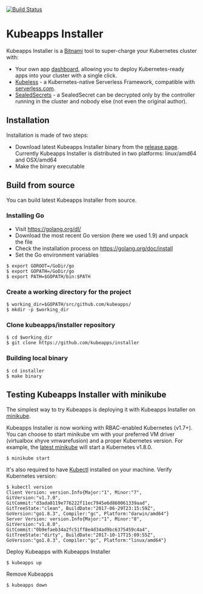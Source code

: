 [![Build Status](https://travis-ci.org/kubeapps/installer.svg?branch=master)](https://travis-ci.org/kubeapps/installer)

# Kubeapps Installer

Kubeapps Installer is a [Bitnami](https://bitnami.com) tool to super-charge your Kubernetes cluster with:
 * Your own app [dashboard](https://kubeapps.com/), allowing you to deploy Kubernetes-ready apps into your cluster with a single click.
 * [Kubeless](http://kubeless.io/) - a Kubernetes-native Serverless Framework, compatible with [serverless.com](https://serverless.com).
 * [SealedSecrets](https://github.com/bitnami/sealed-secrets) - a SealedSecret can be decrypted only by the controller running in the cluster and nobody else (not even the original author).

## Installation

Installation is made of two steps:

- Download latest Kubeapps Installer binary from the [release page](https://github.com/kubeapps/installer/releases). Currently Kubeapps Installer is distributed in two platforms: linux/amd64 and OSX/amd64
- Make the binary executable

## Build from source

You can build latest Kubeapps Installer from source. 

### Installing Go
- Visit https://golang.org/dl/
- Download the most recent Go version (here we used 1.9) and unpack the file
- Check the installation process on https://golang.org/doc/install
- Set the Go environment variables

```
$ export GOROOT=/GoDir/go
$ export GOPATH=/GoDir/go
$ export PATH=$GOPATH/bin:$PATH
```

### Create a working directory for the project
```
$ working_dir=$GOPATH/src/github.com/kubeapps/
$ mkdir -p $working_dir
```

### Clone kubeapps/installer repository
```
$ cd $working_dir
$ git clone https://github.com/kubeapps/installer
```

### Building local binary
```
$ cd installer
$ make binary
```

## Testing Kubeapps Installer with minikube

The simplest way to try Kubeapps is deploying it with Kubeapps Installer on [minikube](https://github.com/kubernetes/minikube). 

Kubeapps Installer is now working with RBAC-enabled Kubernetes (v1.7+). You can choose to start minikube vm with your preferred VM driver (virtualbox xhyve vmwarefusion) and a proper Kubernetes version. For example, the [latest minikube](https://github.com/kubernetes/minikube/releases/tag/v0.23.0) will start a Kubernetes v1.8.0.

```
$ minikube start
```

It's also required to have [Kubectl](https://kubernetes.io/docs/tasks/tools/install-kubectl/) installed on your machine. Verify Kubernetes version:

```
$ kubectl version
Client Version: version.Info{Major:"1", Minor:"7", GitVersion:"v1.7.0", GitCommit:"d3ada0119e776222f11ec7945e6d860061339aad", GitTreeState:"clean", BuildDate:"2017-06-29T23:15:59Z", GoVersion:"go1.8.3", Compiler:"gc", Platform:"darwin/amd64"}
Server Version: version.Info{Major:"1", Minor:"8", GitVersion:"v1.8.0", GitCommit:"0b9efaeb34a2fc51ff8e4d34ad9bc6375459c4a4", GitTreeState:"dirty", BuildDate:"2017-10-17T15:09:55Z", GoVersion:"go1.8.3", Compiler:"gc", Platform:"linux/amd64"}
```

Deploy Kubeapps with Kubeapps Installer

```
$ kubeapps up
```

Remove Kubeapps

```
$ kubeapps down
```

